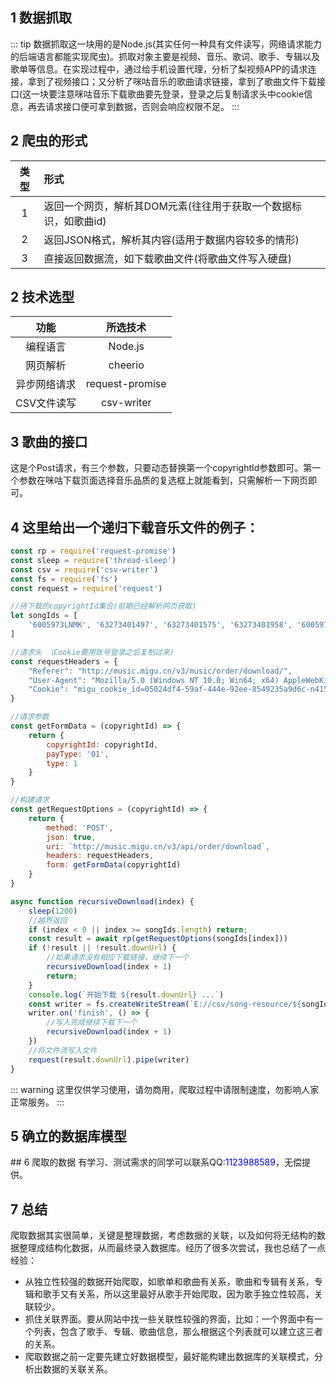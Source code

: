 ## 1 数据抓取
::: tip
数据抓取这一块用的是Node.js(其实任何一种具有文件读写，网络请求能力的后端语言都能实现爬虫)。抓取对象主要是视频、音乐、歌词、歌手、专辑以及歌单等信息。在实现过程中，通过给手机设置代理，分析了梨视频APP的请求连接，拿到了视频接口；又分析了咪咕音乐的歌曲请求链接，拿到了歌曲文件下载接口(这一块要注意咪咕音乐下载歌曲要先登录，登录之后复制请求头中cookie信息，再去请求接口便可拿到数据，否则会响应权限不足。
:::
## 2 爬虫的形式
|类型|形式|
|:-:|:---|
|1|返回一个网页，解析其DOM元素(往往用于获取一个数据标识，如歌曲id)|
|2|返回JSON格式，解析其内容(适用于数据内容较多的情形)|
|3|直接返回数据流，如下载歌曲文件(将歌曲文件写入硬盘)|
## 2 技术选型
|功能        |所选技术        |
|:---------:|:--------------:|
|编程语言    |Node.js         |
|网页解析    |cheerio         |
|异步网络请求|request-promise |
|CSV文件读写 |csv-writer      |
## 3 歌曲的接口
<Common-Thumb :prefix="'/img/practice/audio-video-app-based-fastdfs'" :urls="'QQ截图20200518134646.jpg'"/>
这是个Post请求，有三个参数，只要动态替换第一个copyrightId参数即可。第一个参数在咪咕下载页面选择音乐品质的复选框上就能看到，只需解析一下网页即可。

## 4 这里给出一个递归下载音乐文件的例子：
``` js
const rp = require('request-promise')
const sleep = require('thread-sleep')
const csv = require('csv-writer')
const fs = require('fs')
const request = require('request')

//待下载的copyrightId集合(前期已经解析网页获取)
let songIds = [
    '6005973LNMK', '63273401497', '63273401575', '63273401958', '6005973LNMG', '6005973LNMA', '6005973LNM8', '6005973LNM7', '6005973LNMB', '6005973LNMH'
]

//请求头 （Cookie要用账号登录之后复制过来)
const requestHeaders = {
    "Referer": "http://music.migu.cn/v3/music/order/download/",
    "User-Agent": "Mozilla/5.0 (Windows NT 10.0; Win64; x64) AppleWebKit/537.36 (KHTML, like Gecko) Chrome/77.0.3865.90 Safari/537.36",
    "Cookie": "migu_cookie_id=05024df4-59af-444e-92ee-8549235a9d6c-n41583126852749; migu_cn_cookie_id=9a1461db-79db-4041-950b-fbe42e5e503c; Hm_lvt_ec5a5474d9d871cb3d82b846d861979d=1583300310; migu_music_status=true; migu_music_uid=15675304802130423737947; migu_music_avatar=%252F%252Fcdnmusic.migu.cn%252Fv3%252Fstatic%252Fimg%252Fcommon%252Fheader%252Fdefault-avatar.png; migu_music_nickname=%E8%80%90%E5%BF%83%E7%9A%84%E9%93%83%E7%8E%AF; migu_music_level=0; migu_music_credit_level=1; migu_music_platinum=1; migu_music_msisdn=15738155286; migu_music_email=; migu_music_passid=323926277699188786; migu_music_sid=s%3A2PyxkLc3HrbRHjJkoQg6xWZdIJjbm8RO.Djnn2K4zRPwDh7RmBZWlsLQT1WACmaj4Hga%2FoZ8Q2QA; WT_FPC=id=2d898c08c3e997aa69e1583126855806:lv=1583415511286:ss=1583415511286; WT_FPC=id=2d898c08c3e997aa69e1583126855806:lv=1583415511793:ss=1583415496168"
}

//请求参数
const getFormData = (copyrightId) => {
    return {
        copyrightId: copyrightId,
        payType: '01',
        type: 1
    }
}

//构建请求
const getRequestOptions = (copyrightId) => {
    return {
        method: 'POST',
        json: true,
        uri: `http://music.migu.cn/v3/api/order/download`,
        headers: requestHeaders,
        form: getFormData(copyrightId)
    }
}

async function recursiveDownload(index) {
    sleep(1200)
    //越界返回
    if (index < 0 || index >= songIds.length) return;
    const result = await rp(getRequestOptions(songIds[index]))
    if (!result || !result.downUrl) {
        //如果请求没有相应下载链接，继续下一个
        recursiveDownload(index + 1)
        return;
    }
    console.log(`开始下载 ${result.downUrl} ...`)
    const writer = fs.createWriteStream(`E://csv/song-resource/${songIds[index]}.mp3`)
    writer.on('finish', () => {
        //写入完成继续下载下一个
        recursiveDownload(index + 1)
    })
    //将文件流写入文件
    request(result.downUrl).pipe(writer)
}

```
::: warning
这里仅供学习使用，请勿商用，爬取过程中请限制速度，勿影响人家正常服务。
:::

## 5 确立的数据库模型 
<Common-Thumb :prefix="'/img/practice/audio-video-app-based-fastdfs'" :urls="'schema.png'"/>
## 6 爬取的数据
<Common-Thumb :prefix="'/img/practice/audio-video-app-based-fastdfs'" :urls="['QQ截图20200518152618.jpg', 'QQ截图20200518152723.jpg']"/>
有学习、测试需求的同学可以联系QQ:<font color="blue">1123988589</font>，无偿提供。

## 7 总结
爬取数据其实很简单，关键是整理数据，考虑数据的关联，以及如何将无结构的数据整理成结构化数据，从而最终录入数据库。经历了很多次尝试，我也总结了一点经验：
+ 从独立性较强的数据开始爬取，如歌单和歌曲有关系，歌曲和专辑有关系，专辑和歌手又有关系，所以这里最好从歌手开始爬取，因为歌手独立性较高，关联较少。
+ 抓住关联界面。要从网站中找一些关联性较强的界面，比如：一个界面中有一个列表，包含了歌手、专辑、歌曲信息，那么根据这个列表就可以建立这三者的关系。
+ 爬取数据之前一定要先建立好数据模型，最好能构建出数据库的关联模式，分析出数据的关联关系。



